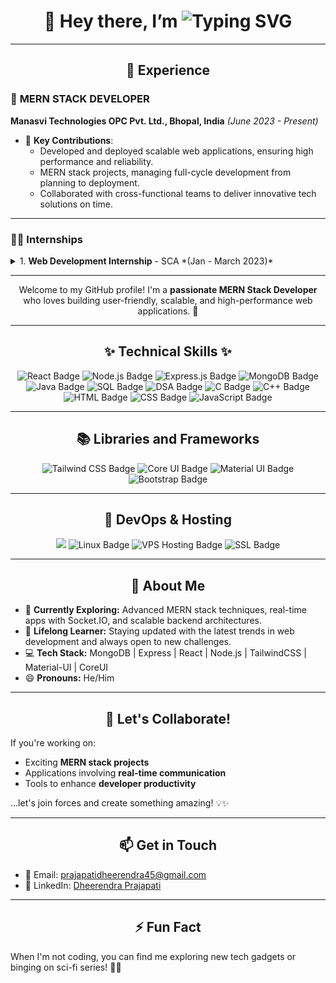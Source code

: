 <h1 align="center">
  👋 Hey there, I’m 
  <span>
    <img src="https://readme-typing-svg.herokuapp.com?font=Fira+Code&size=30&duration=3000&color=36BCF7&center=true&vCenter=true&width=500&lines=Dheerendra+Prajapati;धीरेंद्र+प्रजापति;ધીરેન્દ્ર+પ્રજાપતિ;ధీరేంద్ర+ప్రజాపతి;தீரேந்திர+பிரஜாபதி" alt="Typing SVG">
  </span>
</h1>

---

<h2 align="center">💼 Experience</h2>

### 🏢 **MERN STACK DEVELOPER**  
**Manasvi Technologies OPC Pvt. Ltd., Bhopal, India** *(June 2023 - Present)*  
- 🚀 **Key Contributions**:
  - Developed and deployed scalable web applications, ensuring high performance and reliability.  
  - MERN stack projects, managing full-cycle development from planning to deployment.    
  - Collaborated with cross-functional teams to deliver innovative tech solutions on time.  



---

### 🧑‍💻 **Internships**
<details>
  <summary>1. <strong>Web Development Internship</strong> - SCA *(Jan - March 2023)*</summary>
  - Designed and implemented responsive web applications using modern frameworks and tools.  
  - Collaborated in a team environment to deliver project milestones successfully.  
</details>



---

<p align="center">
  Welcome to my GitHub profile! I'm a <strong>passionate MERN Stack Developer</strong> who loves building user-friendly, scalable, and high-performance web applications. 🚀
</p>

---

<h2 align="center">✨ Technical Skills ✨</h2>
<p align="center">
  <img src="https://img.shields.io/badge/React-20232A?style=for-the-badge&logo=react&logoColor=61DAFB" alt="React Badge"/>
  <img src="https://img.shields.io/badge/Node.js-339933?style=for-the-badge&logo=nodedotjs&logoColor=white" alt="Node.js Badge"/>
  <img src="https://img.shields.io/badge/Express.js-000000?style=for-the-badge&logo=express&logoColor=white" alt="Express.js Badge"/>
  <img src="https://img.shields.io/badge/MongoDB-4EA94B?style=for-the-badge&logo=mongodb&logoColor=white" alt="MongoDB Badge"/>
  <img src="https://img.shields.io/badge/Java-007396?style=for-the-badge&logo=java&logoColor=white" alt="Java Badge"/>
  <img src="https://img.shields.io/badge/SQL-4479A1?style=for-the-badge&logo=postgresql&logoColor=white" alt="SQL Badge"/>
  <img src="https://img.shields.io/badge/DSA-F5B700?style=for-the-badge&logo=algolia&logoColor=black" alt="DSA Badge"/>
  <img src="https://img.shields.io/badge/C-00599C?style=for-the-badge&logo=c&logoColor=white" alt="C Badge"/>
  <img src="https://img.shields.io/badge/C++-00599C?style=for-the-badge&logo=cplusplus&logoColor=white" alt="C++ Badge"/>
  <img src="https://img.shields.io/badge/HTML-E34F26?style=for-the-badge&logo=html5&logoColor=white" alt="HTML Badge"/>
  <img src="https://img.shields.io/badge/CSS-1572B6?style=for-the-badge&logo=css3&logoColor=white" alt="CSS Badge"/>
  <img src="https://img.shields.io/badge/JavaScript-F7DF1E?style=for-the-badge&logo=javascript&logoColor=black" alt="JavaScript Badge"/>
</p>

---

<h2 align="center">📚 Libraries and Frameworks</h2>
<p align="center">
  <img src="https://img.shields.io/badge/Tailwind_CSS-38B2AC?style=for-the-badge&logo=tailwind-css&logoColor=white" alt="Tailwind CSS Badge"/>
  <img src="https://img.shields.io/badge/Core_UI-0038FF?style=for-the-badge&logo=react&logoColor=white" alt="Core UI Badge"/>
  <img src="https://img.shields.io/badge/Material_UI-0081CB?style=for-the-badge&logo=mui&logoColor=white" alt="Material UI Badge"/>
  <img src="https://img.shields.io/badge/Bootstrap-7952B3?style=for-the-badge&logo=bootstrap&logoColor=white" alt="Bootstrap Badge"/>
</p>

---

<h2 align="center">🚀 DevOps & Hosting</h2>
<p align="center">
  <img src="https://img.shields.io/badge/Ubuntu-E95420?style=for-the-badge&logo=ubuntu&logoColor=white"Ubuntu Badge"/>
  <img src="https://img.shields.io/badge/Linux-FCC624?style=for-the-badge&logo=linux&logoColor=black" alt="Linux Badge"/>
  <img src="https://img.shields.io/badge/VPS_Hosting-0078D7?style=for-the-badge&logo=microsoft-azure&logoColor=white" alt="VPS Hosting Badge"/>
  <img src="https://img.shields.io/badge/SSL_Certificates-0089D6?style=for-the-badge&logo=letsencrypt&logoColor=white" alt="SSL Badge"/>
</p>

---

<h2 align="center">🌟 About Me</h2>
<ul>
  <li>🔭 <strong>Currently Exploring:</strong> Advanced MERN stack techniques, real-time apps with Socket.IO, and scalable backend architectures.</li>
  <li>🌱 <strong>Lifelong Learner:</strong> Staying updated with the latest trends in web development and always open to new challenges.</li>
  <li>💻 <strong>Tech Stack:</strong> MongoDB | Express | React | Node.js | TailwindCSS | Material-UI | CoreUI</li>
  <li>😄 <strong>Pronouns:</strong> He/Him</li>
</ul>

---

<h2 align="center">💞️ Let's Collaborate!</h2>
<p>If you're working on:</p>
<ul>
  <li>Exciting <strong>MERN stack projects</strong></li>
  <li>Applications involving <strong>real-time communication</strong></li>
  <li>Tools to enhance <strong>developer productivity</strong></li>
</ul>
<p>...let's join forces and create something amazing! 💡✨</p>

---

<h2 align="center">📫 Get in Touch</h2>
<ul>
  <li>📧 Email: <a href="prajapatidheerendra45@gmail.com">prajapatidheerendra45@gmail.com</a></li>
  <li>💼 LinkedIn: <a href="https://www.linkedin.com/in/dheerendra-prajapati-software-developer-378274247/">Dheerendra Prajapati</a></li>
</ul>

---

<h2 align="center">⚡ Fun Fact</h2>
<p>When I'm not coding, you can find me exploring new tech gadgets or binging on sci-fi series! 🎥🤖</p>
